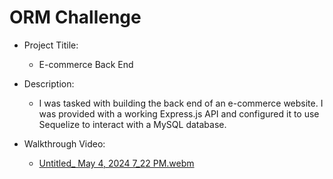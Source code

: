 # ORM Challenge

- Project Titile:
  - E-commerce Back End

- Description:
  - I was tasked with building the back end of an e-commerce website. I was provided with a working Express.js API and configured it to use Sequelize to interact with a MySQL database.
 
- Walkthrough Video:
  - [Untitled_ May 4, 2024 7_22 PM.webm](https://github.com/jteleha/E-commerce-back-end/assets/149969076/73da5971-9d85-40ce-ba08-7cb41d88713f)
